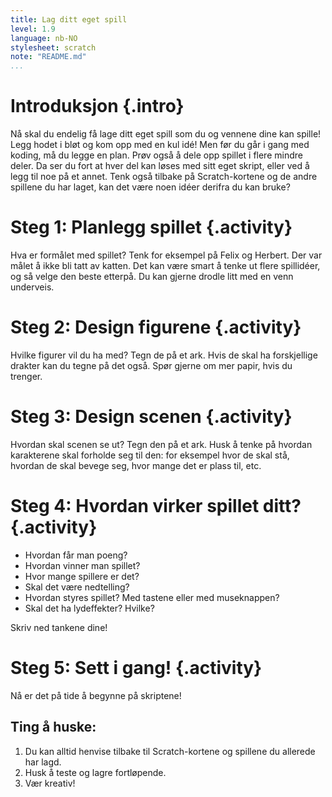 ```yaml
---
title: Lag ditt eget spill
level: 1.9
language: nb-NO
stylesheet: scratch
note: "README.md"
...
```


# Introduksjon {.intro}

Nå skal du endelig få lage ditt eget spill som du og vennene dine kan
spille!  Legg hodet i bløt og kom opp med en kul idé!  Men før du går
i gang med koding, må du legge en plan. Prøv også å dele opp spillet i
flere mindre deler. Da ser du fort at hver del kan løses med sitt eget
skript, eller ved å legg til noe på et annet. Tenk også tilbake på
Scratch-kortene og de andre spillene du har laget, kan det være noen
idéer derifra du kan bruke?

# Steg 1: Planlegg spillet {.activity}

Hva er formålet med spillet? Tenk for eksempel på Felix og Herbert.
Der var målet å ikke bli tatt av katten. Det kan være smart å tenke ut
flere spillidéer, og så velge den beste etterpå. Du kan gjerne drodle
litt med en venn underveis.

# Steg 2: Design figurene {.activity}

Hvilke figurer vil du ha med? Tegn de på et ark. Hvis de skal ha
forskjellige drakter kan du tegne på det også. Spør gjerne om mer
papir, hvis du trenger.

# Steg 3: Design scenen {.activity}

Hvordan skal scenen se ut? Tegn den på et ark. Husk å tenke på hvordan
karakterene skal forholde seg til den: for eksempel hvor de skal stå,
hvordan de skal bevege seg, hvor mange det er plass til, etc.

# Steg 4: Hvordan virker spillet ditt? {.activity}

* Hvordan får man poeng?
* Hvordan vinner man spillet?
* Hvor mange spillere er det?
* Skal det være nedtelling?
* Hvordan styres spillet? Med tastene eller med museknappen?
* Skal det ha lydeffekter? Hvilke?

Skriv ned tankene dine!

# Steg 5: Sett i gang! {.activity}

Nå er det på tide å begynne på skriptene!

## Ting å huske:

1. Du kan alltid henvise tilbake til Scratch-kortene og spillene du
allerede har lagd.
2. Husk å teste og lagre fortløpende. 
3. Vær kreativ!
